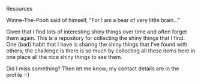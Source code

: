 Resources

Winne-The-Pooh said of himself, "For I am a bear of very little brain..."

Given that I find lots of interesting shiny things over time and often forget them again. This is a repository for collecting the shiny things that I find. One (bad) habit that I have is sharing the shiny things that I've found with others; the challenge is there is so much by collecting all these items here in one place all the nice shiny things to see them.

Did I miss something? Then let me know; my contact details are in the profile :-)
